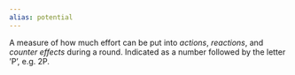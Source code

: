 ```yaml
---
alias: potential
---
```

   
A measure of how much effort can be put into *actions*, *reactions*, and *counter effects* during a round. Indicated as a number followed by the letter ’P’, e.g. 2P.